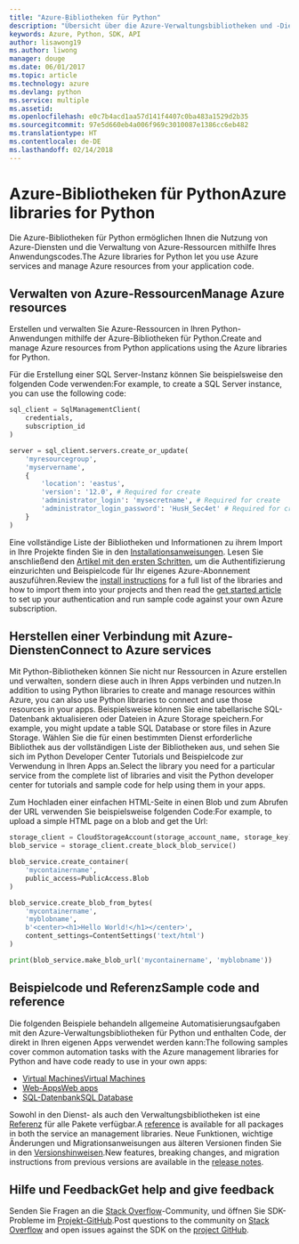 ```yaml
---
title: "Azure-Bibliotheken für Python"
description: "Übersicht über die Azure-Verwaltungsbibliotheken und -Dienstbibliotheken für Python"
keywords: Azure, Python, SDK, API
author: lisawong19
ms.author: liwong
manager: douge
ms.date: 06/01/2017
ms.topic: article
ms.technology: azure
ms.devlang: python
ms.service: multiple
ms.assetid: 
ms.openlocfilehash: e0c7b4acd1aa57d141f4407c0ba483a1529d2b35
ms.sourcegitcommit: 97e5d660eb4a006f969c3010087e1386cc6eb482
ms.translationtype: HT
ms.contentlocale: de-DE
ms.lasthandoff: 02/14/2018
---
```

# <a name="azure-libraries-for-python"></a><span data-ttu-id="beff5-104">Azure-Bibliotheken für Python</span><span class="sxs-lookup"><span data-stu-id="beff5-104">Azure libraries for Python</span></span>

<span data-ttu-id="beff5-105">Die Azure-Bibliotheken für Python ermöglichen Ihnen die Nutzung von Azure-Diensten und die Verwaltung von Azure-Ressourcen mithilfe Ihres Anwendungscodes.</span><span class="sxs-lookup"><span data-stu-id="beff5-105">The Azure libraries for Python let you use Azure services and manage Azure resources from your application code.</span></span> 

## <a name="manage-azure-resources"></a><span data-ttu-id="beff5-106">Verwalten von Azure-Ressourcen</span><span class="sxs-lookup"><span data-stu-id="beff5-106">Manage Azure resources</span></span>

<span data-ttu-id="beff5-107">Erstellen und verwalten Sie Azure-Ressourcen in Ihren Python-Anwendungen mithilfe der Azure-Bibliotheken für Python.</span><span class="sxs-lookup"><span data-stu-id="beff5-107">Create and manage Azure resources from Python applications using the Azure libraries for Python.</span></span>

<span data-ttu-id="beff5-108">Für die Erstellung einer SQL Server-Instanz können Sie beispielsweise den folgenden Code verwenden:</span><span class="sxs-lookup"><span data-stu-id="beff5-108">For example, to create a SQL Server instance, you can use the following code:</span></span>

```python
sql_client = SqlManagementClient(
    credentials,
    subscription_id
)

server = sql_client.servers.create_or_update(
    'myresourcegroup',
    'myservername',
    {
        'location': 'eastus',
        'version': '12.0', # Required for create
        'administrator_login': 'mysecretname', # Required for create
        'administrator_login_password': 'HusH_Sec4et' # Required for create
    }
)
```

<span data-ttu-id="beff5-109">Eine vollständige Liste der Bibliotheken und Informationen zu ihrem Import in Ihre Projekte finden Sie in den [Installationsanweisungen](/azure/python-how-to-install). Lesen Sie anschließend den [Artikel mit den ersten Schritten](python-sdk-azure-get-started.yml), um die Authentifizierung einzurichten und Beispielcode für Ihr eigenes Azure-Abonnement auszuführen.</span><span class="sxs-lookup"><span data-stu-id="beff5-109">Review the [install instructions](/azure/python-how-to-install) for a full list of the libraries and how to import them into your projects and then read the [get started article](python-sdk-azure-get-started.yml) to set up your authentication and run sample code against your own Azure subscription.</span></span>

## <a name="connect-to-azure-services"></a><span data-ttu-id="beff5-110">Herstellen einer Verbindung mit Azure-Diensten</span><span class="sxs-lookup"><span data-stu-id="beff5-110">Connect to Azure services</span></span>

<span data-ttu-id="beff5-111">Mit Python-Bibliotheken können Sie nicht nur Ressourcen in Azure erstellen und verwalten, sondern diese auch in Ihren Apps verbinden und nutzen.</span><span class="sxs-lookup"><span data-stu-id="beff5-111">In addition to using Python libraries to create and manage resources within Azure, you can also use Python libraries to connect and use those resources in your apps.</span></span> <span data-ttu-id="beff5-112">Beispielsweise können Sie eine tabellarische SQL-Datenbank aktualisieren oder Dateien in Azure Storage speichern.</span><span class="sxs-lookup"><span data-stu-id="beff5-112">For example, you might update a table SQL Database or store files in Azure Storage.</span></span> <span data-ttu-id="beff5-113">Wählen Sie die für einen bestimmten Dienst erforderliche Bibliothek aus der vollständigen Liste der Bibliotheken aus, und sehen Sie sich im Python Developer Center Tutorials und Beispielcode zur Verwendung in Ihren Apps an.</span><span class="sxs-lookup"><span data-stu-id="beff5-113">Select the library you need for a particular service from the complete list of libraries and visit the Python developer center for tutorials and sample code for help using them in your apps.</span></span>

<span data-ttu-id="beff5-114">Zum Hochladen einer einfachen HTML-Seite in einen Blob und zum Abrufen der URL verwenden Sie beispielsweise folgenden Code:</span><span class="sxs-lookup"><span data-stu-id="beff5-114">For example, to upload a simple HTML page on a blob and get the Url:</span></span>

```python
storage_client = CloudStorageAccount(storage_account_name, storage_key)
blob_service = storage_client.create_block_blob_service()

blob_service.create_container(
    'mycontainername',
    public_access=PublicAccess.Blob
)

blob_service.create_blob_from_bytes(
    'mycontainername',
    'myblobname',
    b'<center><h1>Hello World!</h1></center>',
    content_settings=ContentSettings('text/html')
)

print(blob_service.make_blob_url('mycontainername', 'myblobname'))
```

## <a name="sample-code-and-reference"></a><span data-ttu-id="beff5-115">Beispielcode und Referenz</span><span class="sxs-lookup"><span data-stu-id="beff5-115">Sample code and reference</span></span>
<span data-ttu-id="beff5-116">Die folgenden Beispiele behandeln allgemeine Automatisierungsaufgaben mit den Azure-Verwaltungsbibliotheken für Python und enthalten Code, der direkt in Ihren eigenen Apps verwendet werden kann:</span><span class="sxs-lookup"><span data-stu-id="beff5-116">The following samples cover common automation tasks with the Azure management libraries for Python and have code ready to use in your own apps:</span></span>
- [<span data-ttu-id="beff5-117">Virtual Machines</span><span class="sxs-lookup"><span data-stu-id="beff5-117">Virtual Machines</span></span>](python-sdk-azure-virtual-machine-samples.md)
- [<span data-ttu-id="beff5-118">Web-Apps</span><span class="sxs-lookup"><span data-stu-id="beff5-118">Web apps</span></span>](python-sdk-azure-web-apps-samples.md)
- [<span data-ttu-id="beff5-119">SQL-Datenbank</span><span class="sxs-lookup"><span data-stu-id="beff5-119">SQL Database</span></span>](python-sdk-azure-sql-database-samples.md)

<span data-ttu-id="beff5-120">Sowohl in den Dienst- als auch den Verwaltungsbibliotheken ist eine [Referenz](/python/api/overview/azure) für alle Pakete verfügbar.</span><span class="sxs-lookup"><span data-stu-id="beff5-120">A [reference](/python/api/overview/azure) is available for all packages in both the service an management libraries.</span></span> <span data-ttu-id="beff5-121">Neue Funktionen, wichtige Änderungen und Migrationsanweisungen aus älteren Versionen finden Sie in den [Versionshinweisen](python-sdk-azure-release-notes.md).</span><span class="sxs-lookup"><span data-stu-id="beff5-121">New features, breaking changes, and migration instructions from previous versions are available in the [release notes](python-sdk-azure-release-notes.md).</span></span> 

## <a name="get-help-and-give-feedback"></a><span data-ttu-id="beff5-122">Hilfe und Feedback</span><span class="sxs-lookup"><span data-stu-id="beff5-122">Get help and give feedback</span></span>

<span data-ttu-id="beff5-123">Senden Sie Fragen an die [Stack Overflow](http://stackoverflow.com/questions/tagged/azure-sdk-python)-Community, und öffnen Sie SDK-Probleme im [Projekt-GitHub](https://github.com/Azure/azure-sdk-for-python).</span><span class="sxs-lookup"><span data-stu-id="beff5-123">Post questions to the community on [Stack Overflow](http://stackoverflow.com/questions/tagged/azure-sdk-python) and open issues against the SDK on the [project GitHub](https://github.com/Azure/azure-sdk-for-python).</span></span>
